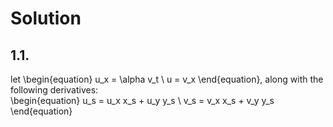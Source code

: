 # Solution
## 1.1.
let 
\begin{equation}
u_x = \alpha v_t \\
u = v_x
\end{equation}, 
along with the following derivatives:  
\begin{equation}
u_s = u_x x_s + u_y y_s \\
v_s = v_x x_s + v_y y_s
\end{equation}
